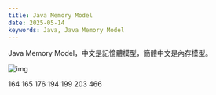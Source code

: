 ```yaml
---
title: Java Memory Model
date: 2025-05-14
keywords: Java, Java Memory Model
---
```

Java Memory Model，中文是記憶體模型，簡體中文是內存模型。

![img]({{site.imgurl}}/java/memory_model.png)


164
165
176
194
199
203
466